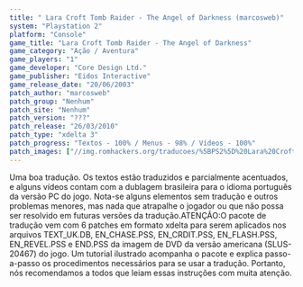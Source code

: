 ```yaml
---
title: " Lara Croft Tomb Raider - The Angel of Darkness (marcosweb)"
system: "Playstation 2"
platform: "Console"
game_title: "Lara Croft Tomb Raider - The Angel of Darkness"
game_category: "Ação / Aventura"
game_players: "1"
game_developer: "Core Design Ltd."
game_publisher: "Eidos Interactive"
game_release_date: "20/06/2003"
patch_author: "marcosweb"
patch_group: "Nenhum"
patch_site: "Nenhum"
patch_version: "???"
patch_release: "26/03/2010"
patch_type: "xdelta 3"
patch_progress: "Textos - 100% / Menus - 98% / Vídeos - 100%"
patch_images: ["//img.romhackers.org/traducoes/%5BPS2%5D%20Lara%20Croft%20Tomb%20Raider%20-%20The%20Angel%20of%20Darkness%20-%20marcosweb%20-%201.jpg","//img.romhackers.org/traducoes/%5BPS2%5D%20Lara%20Croft%20Tomb%20Raider%20-%20The%20Angel%20of%20Darkness%20-%20marcosweb%20-%202.jpg","//img.romhackers.org/traducoes/%5BPS2%5D%20Lara%20Croft%20Tomb%20Raider%20-%20The%20Angel%20of%20Darkness%20-%20marcosweb%20-%203.jpg"]
---
```

Uma boa tradução. Os textos estão traduzidos e parcialmente acentuados, e alguns vídeos contam com a dublagem brasileira para o idioma português da versão PC do jogo. Nota-se alguns elementos sem tradução e outros problemas menores, mas nada que atrapalhe o jogador ou que não possa ser resolvido em futuras versões da tradução.ATENÇÃO:O pacote de tradução vem com 6 patches em formato xdelta para serem aplicados nos arquivos TEXT_UK.DB, EN_CHASE.PSS, EN_CRDIT.PSS, EN_FLASH.PSS, EN_REVEL.PSS e END.PSS da imagem de DVD da versão americana (SLUS-20467) do jogo. Um tutorial ilustrado acompanha o pacote e explica passo-a-passo os procedimentos necessários para se usar a tradução. Portanto, nós recomendamos a todos que leiam essas instruções com muita atenção.